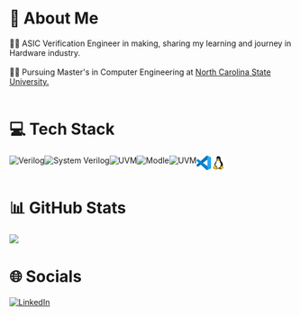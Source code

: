 # 💫 About Me
🧑‍💻 ASIC Verification Engineer in making, sharing my learning and journey in Hardware industry.</br><br>
🧑‍🎓 Pursuing Master's in Computer Engineering at [North Carolina State University.](https://www.ncsu.edu/)<br/> <br>
<!--💭 Currently Working on creating testbench for [AXI protocol.](https://developer.arm.com/documentation/ihi0022/latest/)</br> -->

# 💻 Tech Stack
<img align="left" alt="Verilog" height="26px" src="https://img.shields.io/badge/%20Verilog-%20-blue" />
<img align="left" alt="System Verilog" height="26px" src="https://img.shields.io/badge/%20System Verilog-%20-blue" />
<img align="left" alt="UVM" height="26px" src="https://img.shields.io/badge/%20UVM-%20-blue" />
<img align="left" alt="Modle" height="26px" src="https://img.shields.io/badge/%20Modelsim/Questa-%20-lightgreen" />
<img align="left" alt="UVM" height="26px" src="https://img.shields.io/badge/%20Synopsys Design Compiler-%20-lightgreen" />
<img align="left" alt="Visual Studio Code" width="26px" src="https://raw.githubusercontent.com/github/explore/80688e429a7d4ef2fca1e82350fe8e3517d3494d/topics/visual-studio-code/visual-studio-code.png" />
<img align="left" alt="Linux" width="26px" src="https://raw.githubusercontent.com/github/explore/80688e429a7d4ef2fca1e82350fe8e3517d3494d/topics/linux/linux.png" /><br/></br>

# 📊 GitHub Stats
![](https://github-readme-stats.vercel.app/api?username=reysnell03&theme=radical&hide_border=true&include_all_commits=true&count_private=true)<br/>


# 🌐 Socials
[![LinkedIn](https://img.shields.io/badge/LinkedIn-%230077B5.svg?logo=linkedin&logoColor=white)](https://www.linkedin.com/in/snehith-reyya-a46812177/) 
